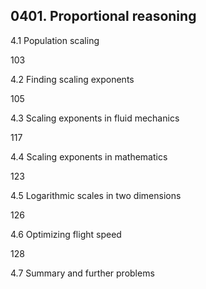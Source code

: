 ## 0401. Proportional reasoning

4.1 Population scaling

103

4.2 Finding scaling exponents

105

4.3 Scaling exponents in fluid mechanics

117

4.4 Scaling exponents in mathematics

123

4.5 Logarithmic scales in two dimensions

126

4.6 Optimizing flight speed

128

4.7 Summary and further problems


